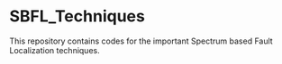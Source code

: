 # SBFL_Techniques
This repository contains codes for the important Spectrum based Fault Localization techniques.
